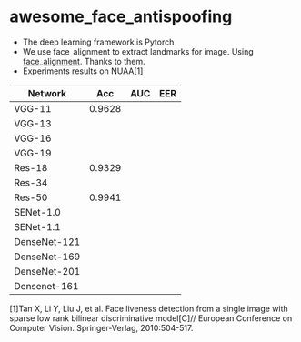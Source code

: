 # awesome_face_antispoofing
-  The deep learning framework is Pytorch
-  We use face_alignment to extract landmarks for image. Using [face_alignment](https://github.com/1adrianb/face-alignment). Thanks to them.
-  Experiments results on NUAA[1]

|    Network    | Acc  | AUC  | EER  |
|---------------|---|---|---|
| VGG-11        |  0.9628 |   |   |
| VGG-13        |   |   |   |
| VGG-16        |   |   |   |
| VGG-19        |   |   |   |
| Res-18        |  0.9329 |   |   |
| Res-34        |   |   |   |
| Res-50        |  0.9941 |   |   |
| SENet-1.0     |   |   |   |
| SENet-1.1     |   |   |   |
| DenseNet-121  |   |   |   |
| DenseNet-169  |   |   |   |
| DenseNet-201  |   |   |   |
| Densenet-161  |   |   |   |


[1]Tan X, Li Y, Liu J, et al. Face liveness detection from a single image with sparse low rank bilinear discriminative model[C]// European Conference on Computer Vision. Springer-Verlag, 2010:504-517.
